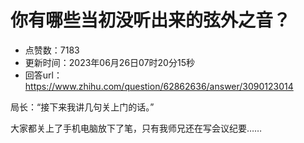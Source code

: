 # 你有哪些当初没听出来的弦外之音？
- 点赞数：7183
- 更新时间：2023年06月26日07时20分15秒
- 回答url：https://www.zhihu.com/question/62862636/answer/3090123014
<body>
 <p data-pid="fjwm_WRs">局长：“接下来我讲几句关上门的话。”</p>
 <p data-pid="g-AGqoGO">大家都关上了手机电脑放下了笔，只有我师兄还在写会议纪要……</p>
</body>